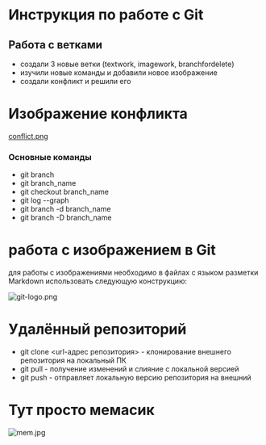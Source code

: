 # Инструкция по работе с Git

## Работа с ветками
* создали 3 новые ветки (textwork, imagework, branchfordelete)
* изучили новые команды и добавили новое изображение
* создали конфликт и решили его
# Изображение конфликта

[conflict.png](conflict.png)

### Основные команды

* git branch
* git branch_name
* git checkout branch_name
* git log --graph
* git branch -d branch_name
* git branch -D branch_name
# работа с изображением в Git

для работы с изображениями необходимо в файлах с языком разметки Markdown использовать следующую конструкцию:

![git-logo.png](git-logo.png)

# Удалённый репозиторий
* git clone <url-адрес репозитория> - клонирование внешнего репозитория на локальный ПК
* git pull - получение изменений и слияние с локальной версией
* git push - отправляет локальную версию репозитория на внешний
# Тут просто мемасик
![mem.jpg](mem.jpg)
